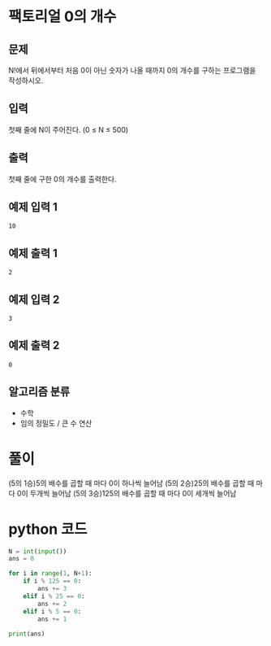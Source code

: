 # 팩토리얼 0의 개수

## 문제
N!에서 뒤에서부터 처음 0이 아닌 숫자가 나올 때까지 0의 개수를 구하는 프로그램을 작성하시오.

## 입력
첫째 줄에 N이 주어진다. (0 ≤ N ≤ 500)

## 출력
첫째 줄에 구한 0의 개수를 출력한다.

## 예제 입력 1 
    10

## 예제 출력 1 
    2

## 예제 입력 2 
    3

## 예제 출력 2 
    0

## 알고리즘 분류
- 수학
- 임의 정밀도 / 큰 수 연산

# 풀이
(5의 1승)5의 배수를 곱할 때 마다 0이 하나씩 늘어남
(5의 2승)25의 배수를 곱할 때 마다 0이 두개씩 늘어남
(5의 3승)125의 배수를 곱할 때 마다 0이 세개씩 늘어남

# python 코드
```python
N = int(input())
ans = 0

for i in range(1, N+1):
    if i % 125 == 0:
        ans += 3
    elif i % 25 == 0:
        ans += 2
    elif i % 5 == 0:
        ans += 1
        
print(ans)
```